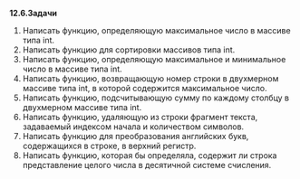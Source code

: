 <p><strong>12.6.Задачи</strong>
</p>
<ol>
    <li>Написать функцию, определяющую максимальное число в массиве типа int.</li>
    <li>Написать функцию для сортировки массивов типа int.</li>
    <li>Написать функцию, определяющую максимальное и минимальное число в массиве типа int.</li>
    <li>Написать функцию, возвращающую номер строки в двухмерном массиве типа int, в которой содержится максимальное число.</li>
    <li>Написать функцию, подсчитывающую сумму по каждому столбцу в двухмерном массиве типа int.</li>
    <li>Написать функцию, удаляющую из строки фрагмент текста, задаваемый индексом начала и количеством символов.</li>
    <li>Написать функцию для преобразования английских букв, содержащихся в строке, в верхний регистр.</li>
    <li>Написать функцию, которая бы определяла, содержит ли строка представление целого числа в десятичной системе счисления.</li>
</ol>